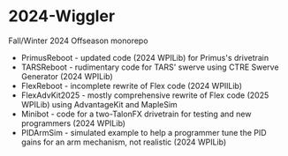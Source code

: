 # 2024-Wiggler
Fall/Winter 2024 Offseason monorepo

- PrimusReboot - updated code (2024 WPILib) for Primus's drivetrain
- TARSReboot - rudimentary code for TARS' swerve using CTRE Swerve Generator (2024 WPILib)
- FlexReboot - incomplete rewrite of Flex code (2024 WPIlLib)
- FlexAdvKit2025 - mostly comprehensive rewrite of Flex code (2025 WPILib) using AdvantageKit and MapleSim
- Minibot - code for a two-TalonFX drivetrain for testing and new programmers (2024 WPILib)
- PIDArmSim - simulated example to help a programmer tune the PID gains for an arm mechanism, not realistic (2024 WPILib)
